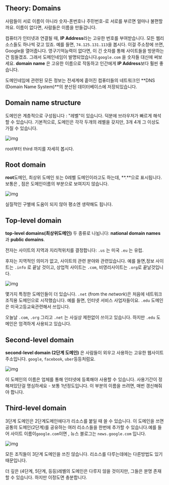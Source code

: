## Theory: Domains

사람들이 서로 이름이 아니라 숫자-폰번호나 주민번호-로 서로를 부르면 얼마나 불편할까요. 이름이 없다면, 사람들은 이름을 만들겁니다.

컴퓨터가 인터넷과 연결될 때, **IP Address**라는 고유한 번호를 부여받습니다. 모든 웹리소스들도 하나씩 갖고 있죠. 예를 들면, `74.125.131.113`을 봅시다. 이걸 주소창에 쓰면, Google을 열어줍니다. 영구기억능력이 없다면, 이 긴 숫자를 통해 사이트들을 방문하는건 힘들겠죠. 그래서 도메인네임이 발명되었습니다.`google.com` 을 숫자들 대신에 써보세요. **domain name** 은 고유한 이름으로 작동하고 인간에게  **IP Address**보다 훨씬 좋습니다.

도메인네임에 관련된 모든 정보는 전세계에 흩어진 컴퓨터들의 네트워크인 **DNS (Domain Name System)**의 분산된 데이터베이스에 저장되있습니다. 

## Domain name structure

도메인은 계층적으로 구성됩니다 : "레벨"이 있습니다. 덕분에 브라우저가 빠르게 해석할 수 있습니다. 기본적으로, 도메인은 각각 두개의 레벨을 갖지만, 3개 4개 그 이상도 가질 수 있습니다.

![img](https://ucarecdn.com/fbcc025f-17df-4fcd-9373-4162afceb59e/)

root부터 third 까지를 자세히 봅시다.

## Root domain

**root**도메인, 최상위 도메인 또는 0레벨 도메인이라고도 하는데,  **.**으로 표시됩니다. 보통은 , 점은 도메인이름의 부분으로 보여지지 않습니다.

![img](https://ucarecdn.com/f4bf3c92-18bc-4a0e-a479-25242888369c/)

실질적인 구별에 도움이 되지 않아 평소엔 생략해도 됩니다.

## Top-level domain

**top-level domains(최상위도메인)** 두 종류로 나뉩니다: **national domain names** 과 **public domains**.

전자는 사이트의 지역과 지리적위치를 결정합니다: `.us` 는 미국 `.eu` 는 유럽.

후자는 지역적인 의미가 없고, 사이트의 관련 분야와 관련있습니다. 예를 들면,정보 사이트는 `.info` 로 끝날 것이고, 상업적 사이트는 `.com`, 비영리사이트는 `.org`로 끝날것입니다.

![img](https://ucarecdn.com/9d09a7c2-ad3c-401c-bf20-ea957a44adcd/)

몇가지 특정한 도메인들이 더 있습니다. `.net` (from the *network*)은 처음에 네트워크조직용 도메인으로 시작했습니다. 예를 들면, 인터넷 서비스 사업자들이요.  `.edu` 도메인은 미국고등교육관련해서 쓰입니다.

오늘날 `.com`, `.org` 그리고 `.net` 는 사실상 제한없이 쓰이고 있습니다. 하지만 `.edu` 도메인은 엄격하게 사용되고 있습니다.



## Second-level domain

**second-level domain (2단계 도메인)** 은 사람들이 외우고 사용하는 고유한 웹사이트 주소입니다. `google`, `facebook`, `uber`등등처럼요.

![img](https://ucarecdn.com/ea11f1cc-3525-41fe-96c7-20c7c861eb9a/)

이 도메인의 이름은 업체를 통해 인터넷에 등록해야 사용할 수 있습니다. 사용기간이 정해져있단걸 명심하세요 - 보통 1년정도입니다. 이 부분의 이름을 쓰려면, 매번 갱신해줘야 합니다.

## Third-level domain

3단계 도메인은 2단계도메인에다가 리소스를 붙일 때 쓸 수 있습니다. 이 도메인을 쓰면 공통의 도메인(2단계)를 공유하는 여러 리소스들을 한번에 추가할 수 있습니다.예를 들어 사이트 이름이`google.com`이면 , 뉴스 블로그는 `news.google.com` 입니다.

![img](https://ucarecdn.com/989ff9b9-ddc7-4f27-8761-8e701e8738ff/)



모든 조직들이 3단계 도메인을 쓰진 않습니다. 리소스를 다루는데에는 다른방법도 있기 때문입니다.



더 깊은 (4단계, 5단계, 등등)레벨의 도메인은 다루지 않을 것이지만, 그들은 분명 존재할 수 있습니다. 하지만 이정도면 충분합니다.
